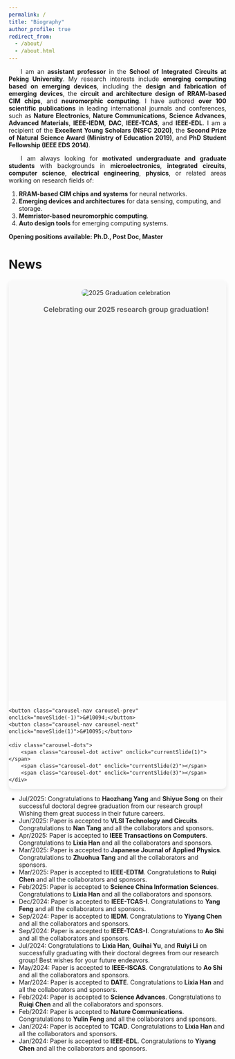```yaml
---
permalink: /
title: "Biography"
author_profile: true
redirect_from: 
  - /about/
  - /about.html
---
```


<p style="text-indent: 2em; text-align: justify;">
I am an <strong>assistant professor</strong> in the <strong>School of Integrated Circuits at Peking University</strong>. My research interests include <strong>emerging computing based on emerging devices</strong>, including the <strong>design and fabrication of emerging devices</strong>, the <strong>circuit and architecture design of RRAM-based CIM chips</strong>, and <strong>neuromorphic computing</strong>. I have authored <strong>over 100 scientific publications</strong> in leading international journals and conferences, such as <strong>Nature Electronics</strong>, <strong>Nature Communications</strong>, <strong>Science Advances</strong>, <strong>Advanced Materials</strong>, <strong>IEEE-IEDM</strong>, <strong>DAC</strong>, <strong>IEEE-TCAS</strong>, and <strong>IEEE-EDL</strong>. I am a recipient of the <strong>Excellent Young Scholars (NSFC 2020)</strong>, the <strong>Second Prize of Natural Science Award (Ministry of Education 2019)</strong>, and <strong>PhD Student Fellowship (IEEE EDS 2014)</strong>.
</p>

<p style="text-indent: 2em; text-align: justify;">
I am always looking for <strong>motivated undergraduate and graduate students</strong> with backgrounds in <strong>microelectronics</strong>, <strong>integrated circuits</strong>, <strong>computer science</strong>, <strong>electrical engineering</strong>, <strong>physics</strong>, or related areas working on research fields of:
</p>

1. **RRAM-based CIM chips and systems** for neural networks.
2. **Emerging devices and architectures** for data sensing, computing, and storage.
3. **Memristor-based neuromorphic computing**.
4. **Auto design tools** for emerging computing systems.

**Opening positions available: Ph.D., Post Doc, Master**

News
======
<style>
.carousel-container {
    position: relative;
    max-width: 800px;
    margin: 20px auto 10px auto;
    overflow: hidden;
    border-radius: 10px;
    box-shadow: 0 4px 8px rgba(0,0,0,0.1);
}

.carousel-slides {
    display: flex;
    transition: transform 0.5s ease-in-out;
}

.carousel-slide {
    min-width: 100%;
    text-align: center;
    padding: 20px;
    background: #f9f9f9;
}

.carousel-slide img {
    max-width: 90%;
    height: auto;
    border-radius: 8px;
    margin-bottom: 10px;
}

.carousel-slide p {
    margin: 10px 0;
    font-size: 16px;
    font-weight: bold;
    color: #666;
}

.carousel-nav {
    position: absolute;
    top: 50%;
    transform: translateY(-50%);
    background: rgba(0,0,0,0.5);
    color: white;
    border: none;
    padding: 10px 15px;
    cursor: pointer;
    border-radius: 50%;
    font-size: 18px;
}

.carousel-nav:hover {
    background: rgba(0,0,0,0.7);
}

.carousel-prev {
    left: 10px;
}

.carousel-next {
    right: 10px;
}

.carousel-dots {
    text-align: center;
    padding: 10px 0;
}

.carousel-dot {
    height: 12px;
    width: 12px;
    margin: 0 5px;
    background-color: #bbb;
    border-radius: 50%;
    display: inline-block;
    cursor: pointer;
    transition: background-color 0.3s ease;
}

.carousel-dot.active,
.carousel-dot:hover {
    background-color: #717171;
}
</style>

<div class="carousel-container">
    <div class="carousel-slides" id="carouselSlides">
         <div class="carousel-slide">
            <img src="../images/news4.jpg" alt="2025 Graduation celebration"/>
            <p>Celebrating our 2025 research group graduation!</p>
        </div>
        <div class="carousel-slide">
            <img src="../images/news3.jpg" alt="VLSI presentation"/>
            <p>Nan Tang presenting at 2025 VLSI.</p>
        <div class="carousel-slide">
            <img src="../images/news2.jpg" alt="IEDM presentation"/>
            <p>Yiyang Chen presenting at 2024 IEDM.</p>
        </div>
        <div class="carousel-slide">
            <img src="../images/news1.jpg" alt="2024 Graduation celebration"/>
            <p>Celebrating our 2024 research group graduation!</p>
        </div>
    </div>
</div>
    
    <button class="carousel-nav carousel-prev" onclick="moveSlide(-1)">&#10094;</button>
    <button class="carousel-nav carousel-next" onclick="moveSlide(1)">&#10095;</button>
    
    <div class="carousel-dots">
        <span class="carousel-dot active" onclick="currentSlide(1)"></span>
        <span class="carousel-dot" onclick="currentSlide(2)"></span>
        <span class="carousel-dot" onclick="currentSlide(3)"></span>
    </div>
</div>

<script>
let slideIndex = 0;
const slides = document.getElementById('carouselSlides');
const totalSlides = document.querySelectorAll('.carousel-slide').length;
const dots = document.querySelectorAll('.carousel-dot');

function showSlide(index) {
    if (index >= totalSlides) slideIndex = 0;
    if (index < 0) slideIndex = totalSlides - 1;
    
    slides.style.transform = `translateX(-${slideIndex * 100}%)`;
    
    dots.forEach(dot => dot.classList.remove('active'));
    dots[slideIndex].classList.add('active');
}

function moveSlide(direction) {
    slideIndex += direction;
    showSlide(slideIndex);
}

function currentSlide(index) {
    slideIndex = index - 1;
    showSlide(slideIndex);
}

// Auto-slide functionality (optional)
setInterval(() => {
    slideIndex++;
    showSlide(slideIndex);
}, 5000);
</script>

* Jul/2025: Congratulations to **Haozhang Yang** and **Shiyue Song** on their successful doctoral degree graduation from our research group! Wishing them great success in their future careers.
* Jun/2025: Paper is accepted to **VLSI Technology and Circuits**. Congratulations to **Nan Tang** and all the collaborators and sponsors.
* Apr/2025: Paper is accepted to **IEEE Transactions on Computers**. Congratulations to **Lixia Han** and all the collaborators and sponsors.
* Mar/2025: Paper is accepted to **Japanese Journal of Applied Physics**. Congratulations to **Zhuohua Tang** and all the collaborators and sponsors.
* Mar/2025: Paper is accepted to **IEEE-EDTM**. Congratulations to **Ruiqi Chen** and all the collaborators and sponsors.
* Feb/2025: Paper is accepted to **Science China Information Sciences**. Congratulations to **Lixia Han** and all the collaborators and sponsors.
* Dec/2024: Paper is accepted to **IEEE-TCAS-I**. Congratulations to **Yang Feng** and all the collaborators and sponsors.
* Sep/2024: Paper is accepted to **IEDM**. Congratulations to **Yiyang Chen** and all the collaborators and sponsors.
* Sep/2024: Paper is accepted to **IEEE-TCAS-I**. Congratulations to **Ao Shi** and all the collaborators and sponsors.
* Jul/2024: Congratulations to **Lixia Han**, **Guihai Yu**, and **Ruiyi Li** on successfully graduating with their doctoral degrees from our research group! Best wishes for your future endeavors.
* May/2024: Paper is accepted to **IEEE-ISCAS**. Congratulations to **Ao Shi** and all the collaborators and sponsors.
* Mar/2024: Paper is accepted to **DATE**. Congratulations to **Lixia Han** and all the collaborators and sponsors.
* Feb/2024: Paper is accepted to **Science Advances**. Congratulations to **Ruiqi Chen** and all the collaborators and sponsors.
* Feb/2024: Paper is accepted to **Nature Communications**. Congratulations to **Yulin Feng** and all the collaborators and sponsors.
* Jan/2024: Paper is accepted to **TCAD**. Congratulations to **Lixia Han** and all the collaborators and sponsors.
* Jan/2024: Paper is accepted to **IEEE-EDL**. Congratulations to **Yiyang Chen** and all the collaborators and sponsors.
